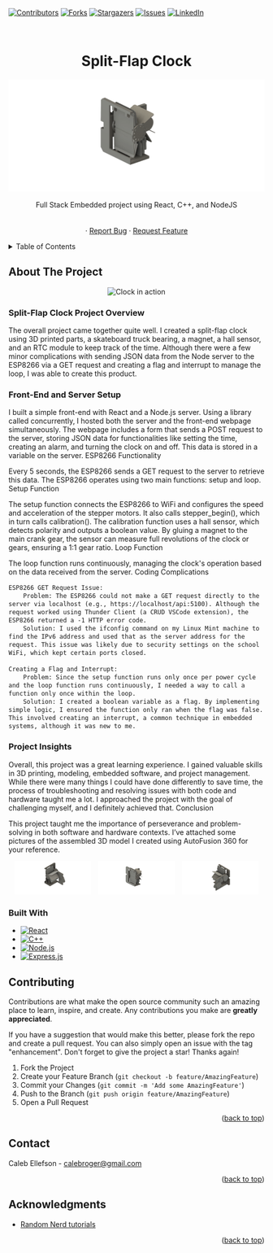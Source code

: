 <!-- Improved compatibility of back to top link: See: https://github.com/othneildrew/Best-README-Template/pull/73 -->
<a name="readme-top"></a>
<!--
*** Thanks for checking out the Best-README-Template. If you have a suggestion
*** that would make this better, please fork the repo and create a pull request
*** or simply open an issue with the tag "enhancement".
*** Don't forget to give the project a star!
*** Thanks again! Now go create something AMAZING! :D
-->



<!-- PROJECT SHIELDS -->
<!--
*** I'm using markdown "reference style" links for readability.
*** Reference links are enclosed in brackets [ ] instead of parentheses ( ).
*** See the bottom of this document for the declaration of the reference variables
*** for contributors-url, forks-url, etc. This is an optional, concise syntax you may use.
*** https://www.markdownguide.org/basic-syntax/#reference-style-links
-->
[![Contributors][contributors-shield]][contributors-url]
[![Forks][forks-shield]][forks-url]
[![Stargazers][stars-shield]][stars-url]
[![Issues][issues-shield]][issues-url]
[![LinkedIn][linkedin-shield]][linkedin-url]



<!-- PROJECT LOGO -->
<br />
<div align="center">



<h1 align="center">Split-Flap Clock</h3>
      <img src='./src/assets/main.png' >
  <p align="center">
    Full Stack Embedded project using React, C++, and NodeJS
    <br />
    <br />
    <br />
    ·
    <a href="https://github.com/Caleb-Ellefson/Click-Clack-Embedded/issues">Report Bug</a>
    ·
    <a href="https://github.com/Caleb-Ellefson/Click-Clack-Embedded/issues">Request Feature</a>
  </p>
</div>



<!-- TABLE OF CONTENTS -->
<details>
  <summary>Table of Contents</summary>
  <ol>
    <li>
      <a href="#about-the-project">About The Project</a>
      <ul>
        <li><a href="#built-with">Built With</a></li>
      </ul>
    </li>
    <li>
      <a href="#getting-started">Getting Started</a>
      <ul>
        <li><a href="#prerequisites">Prerequisites</a></li>
        <li><a href="#installation">Installation</a></li>
      </ul>
    </li>
    <li><a href="#usage">Usage</a></li>
    <li><a href="#roadmap">Roadmap</a></li>
    <li><a href="#contributing">Contributing</a></li>
    <li><a href="#license">License</a></li>
    <li><a href="#contact">Contact</a></li>
    <li><a href="#acknowledgments">Acknowledgments</a></li>
  </ol>
</details>



<!-- ABOUT THE PROJECT -->
## About The Project
<div align="center">
      
![Clock in action](./src/assets/video1.gif)
</div>



<h3><b>Split-Flap Clock Project Overview</b></h3>

The overall project came together quite well. I created a split-flap clock using 3D printed parts, a skateboard truck bearing, a magnet, a hall sensor, and an RTC module to keep track of the time. Although there were a few minor complications with sending JSON data from the Node server to the ESP8266 via a GET request and creating a flag and interrupt to manage the loop, I was able to create this product.

<h3><b>Front-End and Server Setup</b></h3>

I built a simple front-end with React and a Node.js server. Using a library called concurrently, I hosted both the server and the front-end webpage simultaneously. The webpage includes a form that sends a POST request to the server, storing JSON data for functionalities like setting the time, creating an alarm, and turning the clock on and off. This data is stored in a variable on the server.
ESP8266 Functionality

Every 5 seconds, the ESP8266 sends a GET request to the server to retrieve this data. The ESP8266 operates using two main functions: setup and loop.
Setup Function

The setup function connects the ESP8266 to WiFi and configures the speed and acceleration of the stepper motors. It also calls stepper_begin(), which in turn calls calibration(). The calibration function uses a hall sensor, which detects polarity and outputs a boolean value. By gluing a magnet to the main crank gear, the sensor can measure full revolutions of the clock or gears, ensuring a 1:1 gear ratio.
Loop Function

The loop function runs continuously, managing the clock's operation based on the data received from the server.
Coding Complications

    ESP8266 GET Request Issue:
        Problem: The ESP8266 could not make a GET request directly to the server via localhost (e.g., https://localhost/api:5100). Although the request worked using Thunder Client (a CRUD VSCode extension), the ESP8266 returned a -1 HTTP error code.
        Solution: I used the ifconfig command on my Linux Mint machine to find the IPv6 address and used that as the server address for the request. This issue was likely due to security settings on the school WiFi, which kept certain ports closed.

    Creating a Flag and Interrupt:
        Problem: Since the setup function runs only once per power cycle and the loop function runs continuously, I needed a way to call a function only once within the loop.
        Solution: I created a boolean variable as a flag. By implementing simple logic, I ensured the function only ran when the flag was false. This involved creating an interrupt, a common technique in embedded systems, although it was new to me.

<h3><b>Project Insights</b></h3>

Overall, this project was a great learning experience. I gained valuable skills in 3D printing, modeling, embedded software, and project management. While there were many things I could have done differently to save time, the process of troubleshooting and resolving issues with both code and hardware taught me a lot. I approached the project with the goal of challenging myself, and I definitely achieved that.
Conclusion

This project taught me the importance of perseverance and problem-solving in both software and hardware contexts. I’ve attached some pictures of the assembled 3D model I created using AutoFusion 360 for your reference.

<div align="center">
  <img src='./src/assets/back.png' alt="Back view of the clock" style="width: 30%; display: inline-block; margin-right: 10px;">
  <img src='./src/assets/main.png' alt="Main view of the clock" style="width: 30%; display: inline-block; margin-right: 10px;">
  <img src='./src/assets/side.png' alt="Side view of the clock" style="width: 30%; display: inline-block;">
</div>

### Built With

* [![React][React.js]][React-url]
* [![C++][c++]][C++-url]
* [![Node.js][node.js]][node-url]
* [![Express.js][express.js]][express-url]




<!-- CONTRIBUTING -->
## Contributing

Contributions are what make the open source community such an amazing place to learn, inspire, and create. Any contributions you make are **greatly appreciated**.

If you have a suggestion that would make this better, please fork the repo and create a pull request. You can also simply open an issue with the tag "enhancement".
Don't forget to give the project a star! Thanks again!

1. Fork the Project
2. Create your Feature Branch (`git checkout -b feature/AmazingFeature`)
3. Commit your Changes (`git commit -m 'Add some AmazingFeature'`)
4. Push to the Branch (`git push origin feature/AmazingFeature`)
5. Open a Pull Request

<p align="right">(<a href="#readme-top">back to top</a>)</p>



<!-- CONTACT -->
## Contact

Caleb Ellefson - calebroger@gmail.com

<p align="right">(<a href="#readme-top">back to top</a>)</p>



<!-- ACKNOWLEDGMENTS -->
## Acknowledgments

* [Random Nerd tutorials](https://randomnerdtutorials.com/esp8266-nodemcu-http-get-post-arduino/)


<p align="right">(<a href="#readme-top">back to top</a>)</p>



<!-- MARKDOWN LINKS & IMAGES -->
<!-- https://www.markdownguide.org/basic-syntax/#reference-style-links -->
[contributors-shield]: https://img.shields.io/github/contributors/Caleb-Ellefson/Click-Clack-Embedded.svg?style=for-the-badge
[contributors-url]: https://github.com/Caleb-Ellefson/Click-Clack-Embedded/graphs/contributors
[forks-shield]: https://img.shields.io/github/forks/Caleb-Ellefson/Click-Clack-Embedded.svg?style=for-the-badge
[forks-url]: https://github.com/Caleb-Ellefson/Click-Clack-Embedded/network/members
[stars-shield]: https://img.shields.io/github/stars/Caleb-Ellefson/Click-Clack-Embedded.svg?style=for-the-badge
[stars-url]: https://github.com/Caleb-Ellefson/StratRoulette
[issues-shield]: https://img.shields.io/github/issues/Caleb-Ellefson/Click-Clack-Embedded.svg?style=for-the-badge
[issues-url]: https://github.com/Caleb-Ellefson/StratRoulette/issues
[license-shield]: https://img.shields.io/github/license/Caleb-Ellefson/Click-Clack-Embedded.svg?style=for-the-badge
[license-url]: https://github.com/Caleb-Ellefson/Click-Clack-Embedded/blob/master/LICENSE.txt
[linkedin-shield]: https://img.shields.io/badge/-LinkedIn-black.svg?style=for-the-badge&logo=linkedin&colorB=555
[linkedin-url]: https://www.linkedin.com/in/caleb-ellefson/
[product-screenshot]: client/src/assets/images/screenshot.png
[Next.js]: https://img.shields.io/badge/next.js-000000?style=for-the-badge&logo=nextdotjs&logoColor=white
[Next-url]: https://nextjs.org/
[C++]:https://img.shields.io/badge/-C++-blue?logo=cplusplus
[C++-url]:https://learn.microsoft.com/en-us/cpp/?view=msvc-170
[React.js]: https://img.shields.io/badge/React-20232A?style=for-the-badge&logo=react&logoColor=61DAFB
[React-url]: https://reactjs.org/
[Vue.js]: https://img.shields.io/badge/Vue.js-35495E?style=for-the-badge&logo=vuedotjs&logoColor=4FC08D
[Vue-url]: https://vuejs.org/
[Angular.io]: https://img.shields.io/badge/Angular-DD0031?style=for-the-badge&logo=angular&logoColor=white
[Angular-url]: https://angular.io/
[Svelte.dev]: https://img.shields.io/badge/Svelte-4A4A55?style=for-the-badge&logo=svelte&logoColor=FF3E00
[Svelte-url]: https://svelte.dev/
[Laravel.com]: https://img.shields.io/badge/Laravel-FF2D20?style=for-the-badge&logo=laravel&logoColor=white
[Laravel-url]: https://laravel.com
[Bootstrap.com]: https://img.shields.io/badge/Bootstrap-563D7C?style=for-the-badge&logo=bootstrap&logoColor=white
[Bootstrap-url]: https://getbootstrap.com
[JQuery.com]: https://img.shields.io/badge/jQuery-0769AD?style=for-the-badge&logo=jquery&logoColor=white
[JQuery-url]: https://jquery.com
[mongo.js]: https://img.shields.io/badge/MongoDb-Mongodb?style=for-the-badge&logo=mongodb&labelColor=black
[mongo-url]:https://www.mongodb.com/
[node.js]:https://img.shields.io/node/v/passport?style=for-the-badge
[node-url]:https://nodejs.org/en
[express.js]:https://img.shields.io/npm/l/express?style=for-the-badge&logo=express&label=express
[express-url]:https://expressjs.com/
